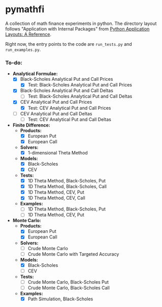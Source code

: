 # pymathfi

A collection of math finance experiments in python.
The directory layout follows "Application with Internal Packages" from [Python Application Layouts: A Reference](https://realpython.com/python-application-layouts/).

Right now, the entry points to the code are `run_tests.py` and `run_examples.py`.

### To-do:
- **Analytical Formulae:**
    - [x] Black-Scholes Analytical Put and Call Prices
        - [x] Test: Black-Scholes Analytical Put and Call Prices
    - [x] Black-Scholes Analytical Put and Call Deltas
        - [ ] Test: Black-Scholes Analytical Put and Call Deltas
    - [x] CEV Analytical Put and Call Prices
        - [x] Test: CEV Analytical Put and Call Prices
    - [ ] CEV Analytical Put and Call Deltas
        - [ ] Test: CEV Analytical Put and Call Deltas
- **Finite Difference:**
    - **Products:**
        - [x] European Put
        - [x] European Call
    - **Solvers:**
        - [x] 1-dimensional Theta Method
    - **Models:**
        - [x] Black-Scholes
        - [x] CEV
    - **Tests:**
        - [x] 1D Theta Method, Black-Scholes, Put
        - [x] 1D Theta Method, Black-Scholes, Call
        - [x] 1D Theta Method, CEV, Put
        - [x] 1D Theta Method, CEV, Call
    - **Examples:**
        - [ ] 1D Theta Method, Black-Scholes, Put
        - [ ] 1D Theta Method, CEV, Put
- **Monte Carlo:**
    - **Products:**
        - [x] European Put
        - [x] European Call
    - **Solvers:**
        - [ ] Crude Monte Carlo
        - [ ] Crude Monte Carlo with Targeted Accuracy
    - **Models:**
        - [x] Black-Scholes
        - [ ] CEV
    - **Tests:**
        - [ ] Crude Monte Carlo, Black-Scholes Put
        - [ ] Crude Monte Carlo, Black-Scholes Call
    - **Examples:**
        - [x] Path Simulation, Black-Scholes
